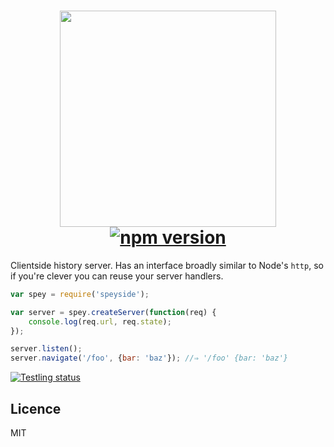 <h1 align="center">
	<img src="https://raw.githubusercontent.com/quarterto/Speyside/master/logo.png" width="346"><br>
	<a href="http://badge.fury.io/js/speyside">
		<img src="https://badge.fury.io/js/speyside.svg" alt="npm version">
	</a>
</h1>

Clientside history server. Has an interface broadly similar to Node's `http`, so if you're clever you can reuse your server handlers.

```javascript
var spey = require('speyside');

var server = spey.createServer(function(req) {
	console.log(req.url, req.state);
});

server.listen();
server.navigate('/foo', {bar: 'baz'}); //⇒ '/foo' {bar: 'baz'}
```

[![Testling status](https://ci.testling.com/quarterto/Speyside.png)](https://ci.testling.com/quarterto/Speyside)

Licence
---
MIT